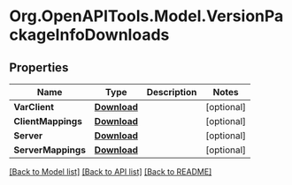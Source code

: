 # Org.OpenAPITools.Model.VersionPackageInfoDownloads

## Properties

Name | Type | Description | Notes
------------ | ------------- | ------------- | -------------
**VarClient** | [**Download**](Download.md) |  | [optional] 
**ClientMappings** | [**Download**](Download.md) |  | [optional] 
**Server** | [**Download**](Download.md) |  | [optional] 
**ServerMappings** | [**Download**](Download.md) |  | [optional] 

[[Back to Model list]](../README.md#documentation-for-models) [[Back to API list]](../README.md#documentation-for-api-endpoints) [[Back to README]](../README.md)

